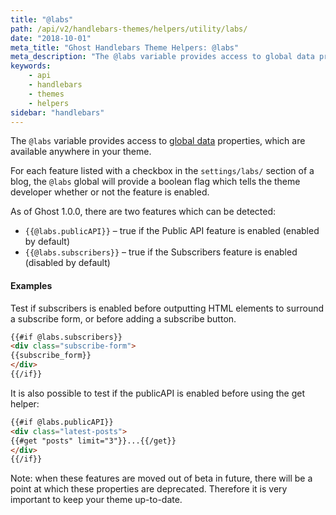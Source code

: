 ```yaml
---
title: "@labs"
path: /api/v2/handlebars-themes/helpers/utility/labs/
date: "2018-10-01"
meta_title: "Ghost Handlebars Theme Helpers: @labs"
meta_description: "The @labs variable provides access to global data properties, which are available anywhere in your theme. Read more about Ghost themes! 👻"
keywords:
    - api
    - handlebars
    - themes
    - helpers
sidebar: "handlebars"
---
```


The `@labs` variable provides access to [global data](/docs/handlebars#section-global-data) properties, which are available anywhere in your theme.

For each feature listed with a checkbox in the `settings/labs/` section of a blog, the `@labs` global will provide a boolean flag which tells the theme developer whether or not the feature is enabled.

As of Ghost 1.0.0, there are two features which can be detected:

- `{{@labs.publicAPI}}` – true if the Public API feature is enabled (enabled by default)
- `{{@labs.subscribers}}` – true if the Subscribers feature is enabled (disabled by default)

#### Examples

Test if subscribers is enabled before outputting HTML elements to surround a subscribe form, or before adding a subscribe button.

```html
{{#if @labs.subscribers}}
<div class="subscribe-form">
{{subscribe_form}}
</div>
{{/if}}
```

It is also possible to test if the publicAPI is enabled before using the get helper:

```html
{{#if @labs.publicAPI}}
<div class="latest-posts">
{{#get "posts" limit="3"}}...{{/get}}
</div>
{{/if}}
```

Note: when these features are moved out of beta in future, there will be a point at which these properties are deprecated. Therefore it is very important to keep your theme up-to-date.

